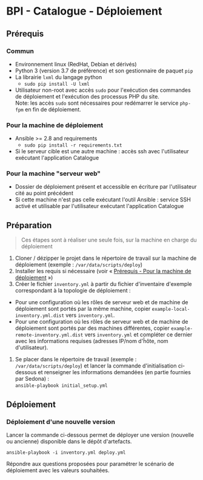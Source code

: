 BPI - Catalogue - Déploiement
=============

## Prérequis
### Commun
* Environnement linux (RedHat, Debian et dérivés)
* Python 3 (version 3.7 de préférence) et son gestionnaire de paquet `pip`
* La librairie `lxml` du langage python
  - `sudo pip install -U lxml`
* Utilisateur non-root avec accès `sudo` pour l'exécution des commandes de déploiement et l'exécution des processus PHP du site.  
  Note: les accès `sudo` sont nécessaires pour redémarrer le service `php-fpm` en fin de déploiement.
    
### Pour la machine de déploiement
* Ansible >= 2.8 and requirements
   - `sudo pip install -r requirements.txt`
* Si le serveur cible est une autre machine : accès ssh avec l'utilisateur exécutant l'application Catalogue
### Pour la machine "serveur web"
* Dossier de déploiement présent et accessible en écriture par l'utilisateur cité au point précédent
* Si cette machine n'est pas celle exécutant l'outil Ansible : service SSH activé et utilisable par l'utilisateur exécutant l'application Catalogue


## Préparation
> Ces étapes sont à réaliser une seule fois, sur la machine en charge du déploiement

1. Cloner / dézipper le projet dans le répertoire de travail sur la machine de déploiement (exemple : `/var/data/scripts/deploy`)
1. Installer les requis si nécessaire (voir « [Prérequis - Pour la machine de déploiement](#pour-la-machine-de-dploiement) »)
1. Créer le fichier `inventory.yml` à partir du fichier d'inventaire d'exemple correspondant à la topologie de déploiement :  
  - Pour une configuration où les rôles de serveur web et de machine de déploiement sont portés par la même machine, 
  copier `example-local-inventory.yml.dist` vers `inventory.yml`.
  - Pour une configuration où les rôles de serveur web et de machine de déploiement sont portés par des machines différentes, 
  copier `example-remote-inventory.yml.dist` vers `inventory.yml` et compléter ce dernier avec les informations requises 
  (adresses IP/nom d'ĥôte, nom d'utilisateur).
1. Se placer dans le répertoire de travail (exemple : `/var/data/scripts/deploy`) et lancer la commande d'initialisation ci-dessous
 et renseigner les informations demandées (en partie fournies par Sedona) :  
  `ansible-playbook initial_setup.yml`

## Déploiement
    
### Déploiement d'une nouvelle version
Lancer la commande ci-dessous permet de déployer une version (nouvelle ou ancienne) disponible dans le dépôt d'artefacts.

    ansible-playbook -i inventory.yml deploy.yml
    
Répondre aux questions proposées pour paramétrer le scénario de déploiement avec les valeurs souhaitées.